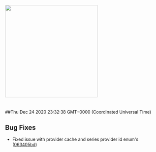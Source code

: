 <img width="300px" src="https://sickrage.ca/img/logo-stacked.png" />

# 

##Thu Dec 24 2020 23:32:38 GMT+0000 (Coordinated Universal Time)


## Bug Fixes
  - Fixed issue with provider cache and series provider id enum's
  ([063405bd](https://gitlab-ci-token:NZxeMnVbFJC_PzZxYz4M@git.sickrage.ca/SiCKRAGE/sickrage/commit/063405bde90ba81435a29da297b9fac1bc932d44))





